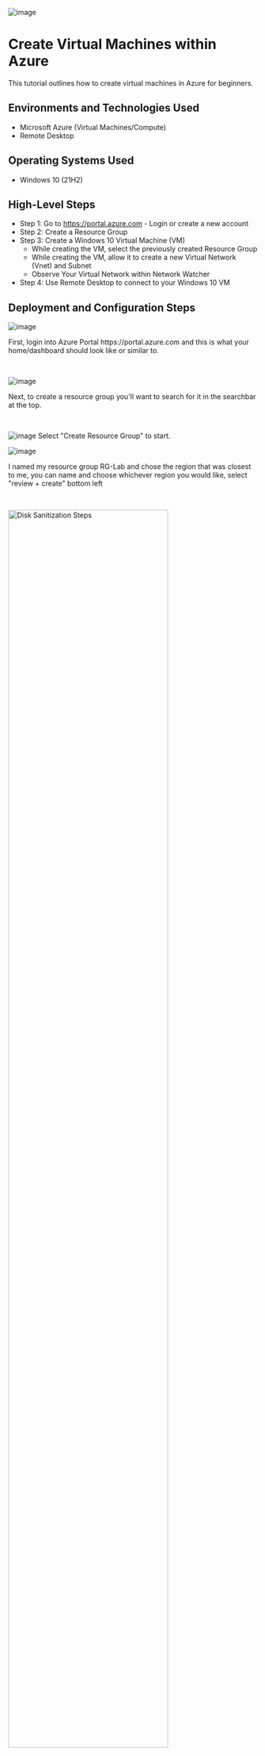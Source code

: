 
<p align="center">
  
 ![image](https://github.com/elicia-fontilus/Creating-Virtual-Machines-in-Azure/assets/149262013/8c3f0153-8cc8-4ffb-97cf-774df272896c)

</p>

<h1>Create Virtual Machines within Azure</h1>
This tutorial outlines how to create virtual machines in Azure for beginners.<br />

<h2>Environments and Technologies Used</h2>

- Microsoft Azure (Virtual Machines/Compute)
- Remote Desktop

<h2>Operating Systems Used </h2>

- Windows 10 (21H2)

<h2>High-Level Steps</h2>

- Step 1: Go to https://portal.azure.com - Login or create a new account 
- Step 2: Create a Resource Group
- Step 3: Create a Windows 10 Virtual Machine (VM)
  -  While creating the VM, select the previously created Resource Group
  -  While creating the VM, allow it to create a new Virtual Network (Vnet) and Subnet
  -  Observe Your Virtual Network within Network Watcher
- Step 4: Use Remote Desktop to connect to your Windows 10 VM
 

<h2>Deployment and Configuration Steps</h2>

<p>

  ![image](https://github.com/elicia-fontilus/Creating-Virtual-Machines-in-Azure/assets/149262013/c05b416f-7900-4a22-a853-83392fb83795)

</p>
<p>
First, login into Azure Portal https://portal.azure.com and this is what your home/dashboard should look like or similar to.
</p>
<br />

![image](https://github.com/elicia-fontilus/Creating-Virtual-Machines-in-Azure/assets/149262013/c5294156-d4a7-47d6-b02b-905414d95f91)

<p>
</p>
<p>
Next, to create a resource group you'll want to search for it in the searchbar at the top. 
</p>
<br />

![image](https://github.com/elicia-fontilus/Creating-Virtual-Machines-in-Azure/assets/149262013/dcc9ec07-dd1a-4d0e-b7f7-6b35688fcaf1)
 Select "Create Resource Group" to start.

<p>

  ![image](https://github.com/elicia-fontilus/Creating-Virtual-Machines-in-Azure/assets/149262013/9427b15c-d8f5-432c-8719-0f5fb1976d4b)

</p>
<p>
I named my resource group RG-Lab and chose the region that was closest to me, you can name and choose whichever region you would like, select "review + create" bottom left
</p>
<br />

<p>
<img src="https://i.imgur.com/DJmEXEB.png" height="80%" width="80%" alt="Disk Sanitization Steps"/>
</p>
<p>
Lorem ipsum dolor sit amet, consectetur adipiscing elit, sed do eiusmod tempor incididunt ut labore et dolore magna aliqua. Ut enim ad minim veniam, quis nostrud exercitation ullamco laboris nisi ut aliquip ex ea commodo consequat. Duis aute irure dolor in reprehenderit in voluptate velit esse cillum dolore eu fugiat nulla pariatur.
</p>
<br />

<p>
<img src="https://i.imgur.com/DJmEXEB.png" height="80%" width="80%" alt="Disk Sanitization Steps"/>
</p>
<p>
Lorem ipsum dolor sit amet, consectetur adipiscing elit, sed do eiusmod tempor incididunt ut labore et dolore magna aliqua. Ut enim ad minim veniam, quis nostrud exercitation ullamco laboris nisi ut aliquip ex ea commodo consequat. Duis aute irure dolor in reprehenderit in voluptate velit esse cillum dolore eu fugiat nulla pariatur.
</p>
<br />

<p>
<img src="https://i.imgur.com/DJmEXEB.png" height="80%" width="80%" alt="Disk Sanitization Steps"/>
</p>
<p>
Lorem ipsum dolor sit amet, consectetur adipiscing elit, sed do eiusmod tempor incididunt ut labore et dolore magna aliqua. Ut enim ad minim veniam, quis nostrud exercitation ullamco laboris nisi ut aliquip ex ea commodo consequat. Duis aute irure dolor in reprehenderit in voluptate velit esse cillum dolore eu fugiat nulla pariatur.
</p>
<br />

<p>
<img src="https://i.imgur.com/DJmEXEB.png" height="80%" width="80%" alt="Disk Sanitization Steps"/>
</p>
<p>
Lorem ipsum dolor sit amet, consectetur adipiscing elit, sed do eiusmod tempor incididunt ut labore et dolore magna aliqua. Ut enim ad minim veniam, quis nostrud exercitation ullamco laboris nisi ut aliquip ex ea commodo consequat. Duis aute irure dolor in reprehenderit in voluptate velit esse cillum dolore eu fugiat nulla pariatur.
</p>
<br />

